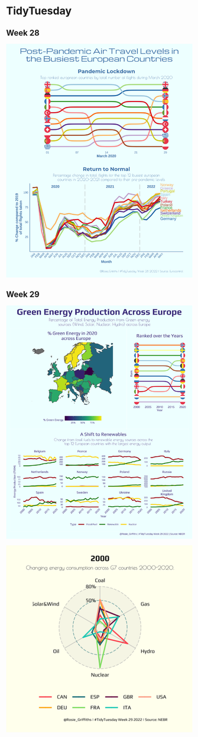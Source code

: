 # TidyTuesday

## Week 28

![alt text](https://github.com/Rosie23/TidyTuesday/blob/main/FlightPlot.png)

## Week 29

![alt text](https://github.com/Rosie23/TidyTuesday/blob/main/EnergyPlot.png)

![alt text](https://github.com/Rosie23/TidyTuesday/blob/main/EnergyRadarPlot.gif)
